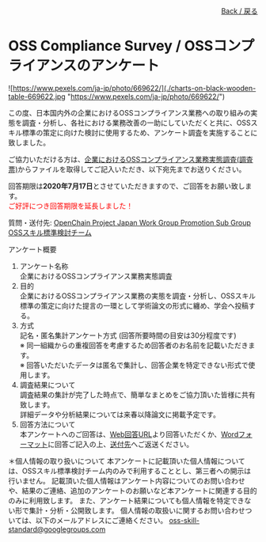 <div style="text-align: right;">
<a href="/OpenChain-JWG/">Back / 戻る</a>
</div>

# OSS Compliance Survey / OSSコンプライアンスのアンケート

![https://www.pexels.com/ja-jp/photo/669622/](./charts-on-black-wooden-table-669622.jpg "https://www.pexels.com/ja-jp/photo/669622/")  

この度、日本国内外の企業におけるOSSコンプライアンス業務への取り組みの実態を調査・分析し、各社における業務改善の一助にしていただくと共に、OSSスキル標準の策定に向けた検討に使用するため、アンケート調査を実施することに致しました。

ご協力いただける方は、[企業におけるOSSコンプライアンス業務実態調査(調査票)](https://github.com/OpenChain-Project/OpenChain-JWG/blob/master/docs/subgroups/promotion/ComplianceSurveyForm/%E4%BC%81%E6%A5%AD%E3%81%AB%E3%81%8A%E3%81%91%E3%82%8BOSS%E3%82%B3%E3%83%B3%E3%83%97%E3%83%A9%E3%82%A4%E3%82%A2%E3%83%B3%E3%82%B9%E6%A5%AD%E5%8B%99%E5%AE%9F%E6%85%8B%E8%AA%BF%E6%9F%BB.docx)からファイルを取得してご記入いただき、以下宛先までお送りください。  

回答期限は**2020年7月17日**とさせていただきますので、ご回答をお願い致します。  
<font color="red">ご好評につき回答期限を延長しました！</font>  

質問・送付先: [OpenChain Project Japan Work Group Promotion Sub Group OSSスキル標準検討チーム](mailto:oss-skill-standard@googlegroups.com)  

アンケート概要
1. アンケート名称  
企業におけるOSSコンプライアンス業務実態調査
2.	目的  
  企業におけるOSSコンプライアンス業務の実態を調査・分析し、OSSスキル標準の策定に向けた提言の一環として学術論文の形式に纏め、学会へ投稿する。
3.	方式  
  記名・匿名集計アンケート方式
  (回答所要時間の目安は30分程度です)  
  ※	同一組織からの重複回答を考慮するため回答者のお名前を記載いただきます。  
  ※	回答いただいたデータは匿名で集計し、回答企業を特定できない形式で使用します。  
4.	調査結果について  
  調査結果の集計が完了した時点で、簡単なまとめをご協力頂いた皆様に共有致します。  
  詳細データや分析結果については来春以降論文に掲載予定です。  
5.	回答方法について  
  本アンケートへのご回答は、[Web回答URL](https://docs.google.com/forms/d/e/1FAIpQLSfQduZtCNFJXtw_BA5YVQIFp36Q6Rbb7b1V_j8bUcYbsm7h8A/viewform)より回答いただくか、[Wordフォーマット](https://github.com/OpenChain-Project/OpenChain-JWG/blob/master/docs/subgroups/promotion/ComplianceSurveyForm/%E4%BC%81%E6%A5%AD%E3%81%AB%E3%81%8A%E3%81%91%E3%82%8BOSS%E3%82%B3%E3%83%B3%E3%83%97%E3%83%A9%E3%82%A4%E3%82%A2%E3%83%B3%E3%82%B9%E6%A5%AD%E5%8B%99%E5%AE%9F%E6%85%8B%E8%AA%BF%E6%9F%BB.docx)に回答ご記入の上、[送付先](mailto:oss-skill-standard@googlegroups.com)へご返送ください。
  
＊個人情報の取り扱いについて
本アンケートに記載頂いた個人情報については、OSSスキル標準検討チーム内のみで利用することとし、第三者への開示は行いません。
記載頂いた個人情報はアンケート内容についてのお問い合わせや、結果のご連絡、追加のアンケートのお願いなど本アンケートに関連する目的のみに利用致します。
また、アンケート結果についても個人情報を特定できない形で集計・分析・公開致します。
個人情報の取扱いに関するお問い合わせついては、以下のメールアドレスにご連絡ください。
oss-skill-standard@googlegroups.com
